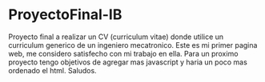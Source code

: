 # ProyectoFinal-IB
Proyecto final a realizar un CV (curriculum vitae) donde utilice un curriculum generico de un ingeniero mecatronico.
Este es mi primer pagina web, me considero satisfecho con mi trabajo en ella.
Para un proximo proyecto tengo objetivos de agregar mas javascript y haria un poco mas ordenado el html.
Saludos.
